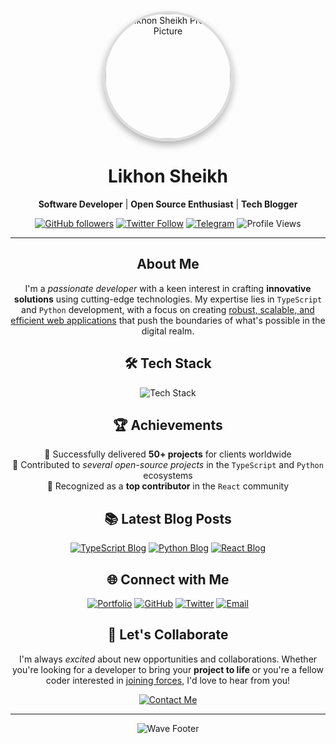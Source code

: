 <div align="center">
  <img src="https://github.com/likhositories/.github/blob/main/profile/Untitled%20design.png" alt="Likhon Sheikh Profile Picture" width="200" height="200" style="border-radius: 50%; border: 4px solid #ddd; box-shadow: 0 6px 12px rgba(0, 0, 0, 0.3);">

  <h1>Likhon Sheikh</h1>
  <p>
    <strong>Software Developer</strong> | <strong>Open Source Enthusiast</strong> | <strong>Tech Blogger</strong>
  </p>

  <p>
    <a href="https://github.com/likhositories"><img src="https://img.shields.io/github/followers/likhositories?style=for-the-badge&logo=github" alt="GitHub followers"></a>
    <a href="https://twitter.com/likhondotxyz"><img src="https://img.shields.io/twitter/follow/likhondotxyz?style=for-the-badge&logo=x" alt="Twitter Follow"></a>
    <a href="https://t.me/likhondotxyz"><img src="https://img.shields.io/badge/Telegram-2CA5E0?style=for-the-badge&logo=telegram" alt="Telegram"></a>
    <img src="https://komarev.com/ghpvc/?username=likhositories&color=blueviolet&style=for-the-badge" alt="Profile Views">
  </p>

  <hr>

  <h2>About Me</h2>
  <p>
    I'm a <em>passionate developer</em> with a keen interest in crafting <strong>innovative solutions</strong> using cutting-edge technologies. My expertise lies in <code>TypeScript</code> and <code>Python</code> development, with a focus on creating <u>robust, scalable, and efficient web applications</u> that push the boundaries of what's possible in the digital realm.
  </p>

  <h2>🛠️ Tech Stack</h2>
  <p>
    <img src="https://skillicons.dev/icons?i=ts,py,js,react,nodejs,express,mongodb,postgres&theme=dark" alt="Tech Stack">
  </p>

  <h2>🏆 Achievements</h2>
  <ul style="list-style-type: none; padding: 0;">
    <li>🌟 Successfully delivered <strong>50+ projects</strong> for clients worldwide</li>
    <li>🚀 Contributed to <em>several open-source projects</em> in the <code>TypeScript</code> and <code>Python</code> ecosystems</li>
    <li>🏅 Recognized as a <strong>top contributor</strong> in the <code>React</code> community</li>
  </ul>

  <h2>📚 Latest Blog Posts</h2>
  <p>
    <a href="https://likhonsheikh.com/blog/mastering-typescript"><img src="https://img.shields.io/badge/Mastering%20TypeScript-Advanced%20Tips%20and%20Tricks-blue?style=for-the-badge&logo=typescript" alt="TypeScript Blog"></a>
    <a href="https://likhonsheikh.com/blog/scalable-python-apps"><img src="https://img.shields.io/badge/Building%20Scalable%20Python%20Applications-Best%20Practices-green?style=for-the-badge&logo=python" alt="Python Blog"></a>
    <a href="https://likhonsheikh.com/blog/react-performance"><img src="https://img.shields.io/badge/React%20Performance-Optimization%20Techniques-cyan?style=for-the-badge&logo=react" alt="React Blog"></a>
  </p>

  <h2>🌐 Connect with Me</h2>
  <p>
    <a href="https://likhonsheikh.com"><img src="https://img.shields.io/badge/Portfolio-likhonsheikh.com-blue?style=for-the-badge&logo=google-chrome" alt="Portfolio"></a>
    <a href="https://github.com/likhositories"><img src="https://img.shields.io/badge/GitHub-likhositories-blue?style=for-the-badge&logo=github" alt="GitHub"></a>
    <a href="https://twitter.com/likhondotxyz"><img src="https://img.shields.io/badge/Twitter-likhondotxyz-blue?style=for-the-badge&logo=x" alt="Twitter"></a>
    <a href="mailto:me@likhonsheikh.com"><img src="https://img.shields.io/badge/Email-me%40likhonsheikh.com-blue?style=for-the-badge&logo=gmail" alt="Email"></a>
  </p>

  <h2>🚀 Let's Collaborate</h2>
  <p>
    I'm always <em>excited</em> about new opportunities and collaborations. Whether you're looking for a developer to bring your <strong>project to life</strong> or you're a fellow coder interested in <u>joining forces</u>, I'd love to hear from you!
  </p>
  <p>
    <a href="https://likhonsheikh.com/contact"><img src="https://img.shields.io/badge/Contact%20Me-Let's%20Build%20Something%20Awesome-brightgreen?style=for-the-badge" alt="Contact Me"></a>
  </p>

  <hr>

  <img src="https://capsule-render.vercel.app/api?type=waving&color=gradient&height=60&section=footer" alt="Wave Footer">
</div>
